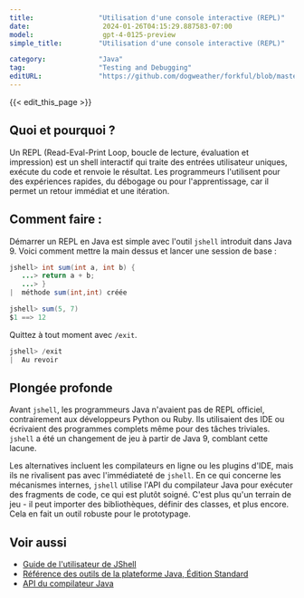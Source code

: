 ```yaml
---
title:                "Utilisation d'une console interactive (REPL)"
date:                  2024-01-26T04:15:29.887583-07:00
model:                 gpt-4-0125-preview
simple_title:         "Utilisation d'une console interactive (REPL)"

category:             "Java"
tag:                  "Testing and Debugging"
editURL:              "https://github.com/dogweather/forkful/blob/master/content/fr/java/using-an-interactive-shell-repl.md"
---
```


{{< edit_this_page >}}

## Quoi et pourquoi ?
Un REPL (Read-Eval-Print Loop, boucle de lecture, évaluation et impression) est un shell interactif qui traite des entrées utilisateur uniques, exécute du code et renvoie le résultat. Les programmeurs l'utilisent pour des expériences rapides, du débogage ou pour l'apprentissage, car il permet un retour immédiat et une itération.

## Comment faire :
Démarrer un REPL en Java est simple avec l'outil `jshell` introduit dans Java 9. Voici comment mettre la main dessus et lancer une session de base :

```Java
jshell> int sum(int a, int b) {
   ...> return a + b;
   ...> }
|  méthode sum(int,int) créée

jshell> sum(5, 7)
$1 ==> 12
```

Quittez à tout moment avec `/exit`.

```Java
jshell> /exit
|  Au revoir
```

## Plongée profonde
Avant `jshell`, les programmeurs Java n'avaient pas de REPL officiel, contrairement aux développeurs Python ou Ruby. Ils utilisaient des IDE ou écrivaient des programmes complets même pour des tâches triviales. `jshell` a été un changement de jeu à partir de Java 9, comblant cette lacune.

Les alternatives incluent les compilateurs en ligne ou les plugins d'IDE, mais ils ne rivalisent pas avec l'immédiateté de `jshell`. En ce qui concerne les mécanismes internes, `jshell` utilise l'API du compilateur Java pour exécuter des fragments de code, ce qui est plutôt soigné. C'est plus qu'un terrain de jeu - il peut importer des bibliothèques, définir des classes, et plus encore. Cela en fait un outil robuste pour le prototypage.

## Voir aussi
- [Guide de l'utilisateur de JShell](https://docs.oracle.com/javase/9/jshell/introduction-jshell.htm)
- [Référence des outils de la plateforme Java, Édition Standard](https://docs.oracle.com/javase/9/tools/tools-and-command-reference.htm#JSWOR719)
- [API du compilateur Java](https://docs.oracle.com/javase/9/docs/api/javax/tools/JavaCompiler.html)
